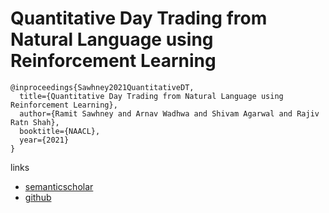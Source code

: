# Quantitative Day Trading from Natural Language using Reinforcement Learning
```
@inproceedings{Sawhney2021QuantitativeDT,
  title={Quantitative Day Trading from Natural Language using Reinforcement Learning},
  author={Ramit Sawhney and Arnav Wadhwa and Shivam Agarwal and Rajiv Ratn Shah},
  booktitle={NAACL},
  year={2021}
}
```
links
- [semanticscholar](https://www.semanticscholar.org/paper/Quantitative-Day-Trading-from-Natural-Language-Sawhney-Wadhwa/d456cb788ab3a17ed721ad09019de3012d548c92#citing-papers)
- [github](https://github.com/midas-research/profit-naacl)